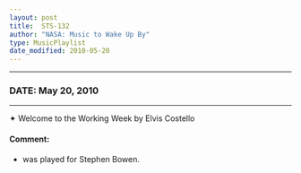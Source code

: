 ```yaml
---
layout: post
title:  STS-132
author: "NASA: Music to Wake Up By"
type: MusicPlaylist
date_modified: 2010-05-20
---
```


----
### DATE: May 20, 2010
----
✦ Welcome to the Working Week by Elvis Costello

#### Comment:
* was played for Stephen Bowen.
